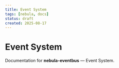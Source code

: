 ```yaml
---
title: Event System
tags: [nebula, docs]
status: draft
created: 2025-08-17
---
```


# Event System

Documentation for **nebula-eventbus** — Event System.
